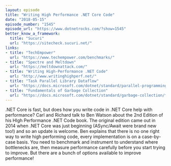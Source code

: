 ```yaml
---
layout: episode
title: "Writing High Performance .NET Core Code"
date: "2018-05-15"
episode_number: "1545"
episode_url: "https://www.dotnetrocks.com/?show=1545"
better_know_a_framework:
  title: "Sucuri"
  url: "https://sitecheck.sucuri.net/"
links:
- title: "TechEmpower"
  url: "https://www.techempower.com/benchmarks/"
- title: "Spectre and Meltdown"
  url: "https://meltdownattack.com/"
- title: "Writing High-Performance .NET Code"
  url: "http://www.writinghighperf.net/"
- title: "Task Parallel Library Dataflow"
  url: "https://docs.microsoft.com/dotnet/standard/parallel-programming/dataflow-task-parallel-library"
- title: "Fundamentals of Garbage Collection"
  url: "https://docs.microsoft.com/dotnet/standard/garbage-collection/fundamentals"
---
```


.NET Core is fast, but does how you write code in .NET Core help with performance? Carl and Richard talk to Ben Watson about the 2nd Edition of his HIgh Performance .NET Code book. The original edition came out in 2014 when .NET Core was just beginning (ASync/Await were brand new too!) and so an update is welcome. Ben explains that there is no one right way to write high performing code, every implementation is on a case-by-case basis. You need to benchmark and instrument to understand where bottlenecks are, then measure performance carefully before you start trying to improve. But there are a bunch of options available to improve performance!
